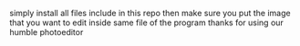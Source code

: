 simply install all files include in this repo then make sure you put the image that you want to edit inside same file of the program
thanks for using our humble photoeditor
